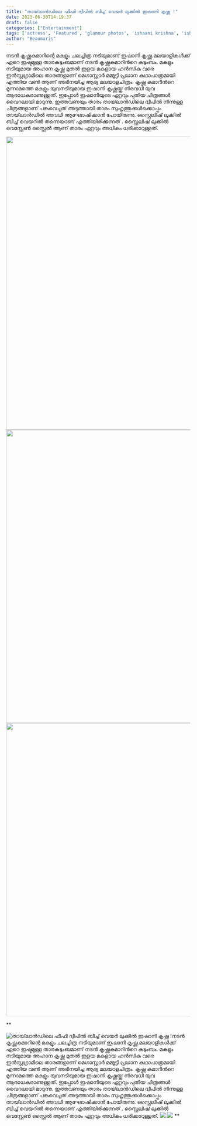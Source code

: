 ```yaml
---
title: "തായ്‌ലാൻഡിലെ ഫീഫി ദ്വീപിൽ ബീച്ച് വെയർ ലുക്കിൽ ഇഷാനി കൃഷ്ണ !"
date: 2023-06-30T14:19:37
draft: false
categories: ["Entertainment"]
tags: ['actress', 'Featured', 'glamour photos', 'ishaani krishna', 'ishani krishnakumar', 'model']
author: "Beaumaris"
---
```


നടന്‍ കൃഷ്ണകുമാറിന്റെ മകളും ചലച്ചിത്ര നടിയുമാണ് ഇഷാനി കൃഷ്ണ.മലയാളികള്‍ക്ക് ഏറെ ഇഷ്ടമുള്ള താരകുടുംബമാണ് നടന്‍ കൃഷ്ണകുമാറിന്‍റെ കുടുംബം. മകളും നടിയുമായ അഹാന കൃഷ്ണ മുതല്‍ ഇളയ മകളായ ഹന്‍സിക വരെ ഇന്‍സ്റ്റഗ്രാമിലെ താരങ്ങളാണ് മെഗാസ്റ്റാര്‍ മമ്മൂട്ടി പ്രധാന കഥാപാത്രമായി എത്തിയ വണ്‍ ആണ് അഭിനയിച്ച ആദ്യ മലയാളചിത്രം. കൃഷ്ണ കുമാറിന്‍റെ മൂന്നാമത്തെ മകളും യുവനടിയുമായ ഇഷാനി കൃഷ്ണയ്ക്ക് നിരവധി യുവ ആരാധകരാണുള്ളത്. ഇപ്പോൾ ഇഷാനിയുടെ ഏറ്റവും പുതിയ ചിത്രങ്ങൾ വൈറലായി മാറുന്നു. ഇത്തവണയും താരം തായ്‌ലാൻഡിലെ ദ്വീപിൽ നിന്നുള്ള ചിത്രങ്ങളാണ് പങ്കുവെച്ചത് അടുത്തായി താരം സുഹൃത്തുക്കൾക്കൊപ്പം തായ്‌ലാൻഡിൽ അവധി ആഘോഷിക്കാൻ പോയിരുന്നു. സ്റ്റൈലിഷ് ലുക്കിൽ ബീച്ച് വെയറിൽ തന്നെയാണ് എത്തിയിരിക്കുന്നത് . സ്റ്റൈലിഷ് ലുക്കിൽ വെസ്റ്റേൺ സ്റ്റൈൽ ആണ് താരം ഏറ്റവും അധികം ധരിക്കാറുള്ളത്.

<a href="https://cdn.boolokam.com/articles/2023/06/ishaani-1.jpg"><img class="size-large wp-image-401631 aligncenter" src="https://cdn.boolokam.com/articles/2023/06/ishaani-1.jpg" alt="" width="640" height="800" /></a> <a href="https://cdn.boolokam.com/articles/2023/06/ishaani-2.jpg"><img class="size-large wp-image-401632 aligncenter" src="https://cdn.boolokam.com/articles/2023/06/ishaani-2.jpg" alt="" width="640" height="800" /></a> <a href="https://cdn.boolokam.com/articles/2023/06/ishaani-3.jpg"><img class="size-large wp-image-401633 aligncenter" src="https://cdn.boolokam.com/articles/2023/06/ishaani-3.jpg" alt="" width="640" height="800" /></a>

**


![തായ്‌ലാൻഡിലെ ഫീഫി ദ്വീപിൽ ബീച്ച് വെയർ ലുക്കിൽ ഇഷാനി കൃഷ്ണ !](https://cdn.boolokam.com/articles/2023/06/ishaani-1.jpg)നടന്‍ കൃഷ്ണകുമാറിന്റെ മകളും ചലച്ചിത്ര നടിയുമാണ് ഇഷാനി കൃഷ്ണ.മലയാളികള്‍ക്ക് ഏറെ ഇഷ്ടമുള്ള താരകുടുംബമാണ് നടന്‍ കൃഷ്ണകുമാറിന്‍റെ കുടുംബം. മകളും നടിയുമായ അഹാന കൃഷ്ണ മുതല്‍ ഇളയ മകളായ ഹന്‍സിക വരെ ഇന്‍സ്റ്റഗ്രാമിലെ താരങ്ങളാണ് മെഗാസ്റ്റാര്‍ മമ്മൂട്ടി പ്രധാന കഥാപാത്രമായി എത്തിയ വണ്‍ ആണ് അഭിനയിച്ച ആദ്യ മലയാളചിത്രം. കൃഷ്ണ കുമാറിന്‍റെ മൂന്നാമത്തെ മകളും യുവനടിയുമായ ഇഷാനി കൃഷ്ണയ്ക്ക് നിരവധി യുവ ആരാധകരാണുള്ളത്. ഇപ്പോൾ ഇഷാനിയുടെ ഏറ്റവും പുതിയ ചിത്രങ്ങൾ വൈറലായി മാറുന്നു. ഇത്തവണയും താരം തായ്‌ലാൻഡിലെ ദ്വീപിൽ നിന്നുള്ള ചിത്രങ്ങളാണ് പങ്കുവെച്ചത് അടുത്തായി താരം സുഹൃത്തുക്കൾക്കൊപ്പം തായ്‌ലാൻഡിൽ അവധി ആഘോഷിക്കാൻ പോയിരുന്നു. സ്റ്റൈലിഷ് ലുക്കിൽ ബീച്ച് വെയറിൽ തന്നെയാണ് എത്തിയിരിക്കുന്നത് . സ്റ്റൈലിഷ് ലുക്കിൽ വെസ്റ്റേൺ സ്റ്റൈൽ ആണ് താരം ഏറ്റവും അധികം ധരിക്കാറുള്ളത്. [](https://cdn.boolokam.com/articles/2023/06/ishaani-1.jpg) [![](https://cdn.boolokam.com/articles/2023/06/ishaani-2.jpg)](https://cdn.boolokam.com/articles/2023/06/ishaani-2.jpg) [![](https://cdn.boolokam.com/articles/2023/06/ishaani-3.jpg)](https://cdn.boolokam.com/articles/2023/06/ishaani-3.jpg) **
